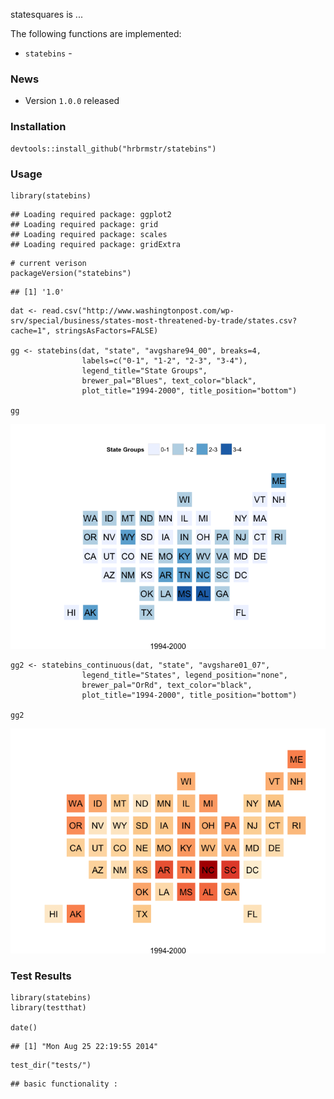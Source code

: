 statesquares is ...

The following functions are implemented:

-   `statebins` -

### News

-   Version `1.0.0` released

### Installation

``` {.r}
devtools::install_github("hrbrmstr/statebins")
```

### Usage

``` {.r}
library(statebins)
```

    ## Loading required package: ggplot2
    ## Loading required package: grid
    ## Loading required package: scales
    ## Loading required package: gridExtra

``` {.r}
# current verison
packageVersion("statebins")
```

    ## [1] '1.0'

``` {.r}
dat <- read.csv("http://www.washingtonpost.com/wp-srv/special/business/states-most-threatened-by-trade/states.csv?cache=1", stringsAsFactors=FALSE)

gg <- statebins(dat, "state", "avgshare94_00", breaks=4, 
                labels=c("0-1", "1-2", "2-3", "3-4"),
                legend_title="State Groups",
                brewer_pal="Blues", text_color="black", 
                plot_title="1994-2000", title_position="bottom")

gg
```

![plot of chunk unnamed-chunk-3](./_README_files/figure-markdown_github/unnamed-chunk-31.png)

``` {.r}
gg2 <- statebins_continuous(dat, "state", "avgshare01_07",
                legend_title="States", legend_position="none",
                brewer_pal="OrRd", text_color="black", 
                plot_title="1994-2000", title_position="bottom")

gg2
```

![plot of chunk unnamed-chunk-3](./_README_files/figure-markdown_github/unnamed-chunk-32.png)

### Test Results

``` {.r}
library(statebins)
library(testthat)

date()
```

    ## [1] "Mon Aug 25 22:19:55 2014"

``` {.r}
test_dir("tests/")
```

    ## basic functionality :
